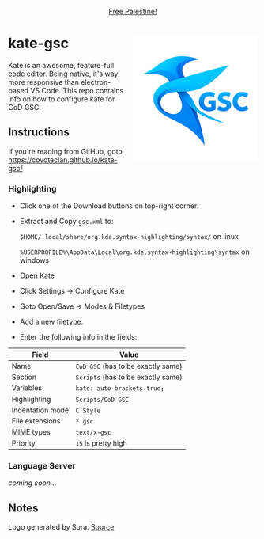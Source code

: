 <meta property="og:image" content="kate-gsc.png" />

<p align="center"> <u>Free Palestine!</u> </p>

# kate-gsc <img src="kate-gsc.png" alt="kate-gsc logo" align="right" width=256 height=256 />
Kate is an awesome, feature-full code editor. Being native, it's way more responsive than electron-based VS Code.
This repo contains info on how to configure kate for CoD GSC.

## Instructions

If you're reading from GitHub, goto https://coyoteclan.github.io/kate-gsc/

### Highlighting

- Click one of the Download buttons on top-right corner.
- Extract and Copy `gsc.xml` to:
    
    ```$HOME/.local/share/org.kde.syntax-highlighting/syntax/``` on linux
    
    ```%USERPROFILE%\AppData\Local\org.kde.syntax-highlighting\syntax``` on windows

- Open Kate
- Click Settings -> Configure Kate
- Goto Open/Save -> Modes & Filetypes
- Add a new filetype.
- Enter the following info in the fields:

| Field | Value |
| --- | --- |
| Name | ``CoD GSC`` (has to be exactly same) |
| Section | ``Scripts`` (has to be exactly same) |
| Variables | ``kate: auto-brackets true;`` |
| Highlighting | ``Scripts/CoD GSC`` |
| Indentation mode | ``C Style`` |
| File extensions | ``*.gsc`` |
| MIME types | ``text/x-gsc`` |
| Priority | ``15`` is pretty high |


### Language Server

*coming soon...*

## Notes
Logo generated by Sora. [Source](https://sora.chatgpt.com/g/gen_01jwwmj3xdfnpat13aj9tmen49)
